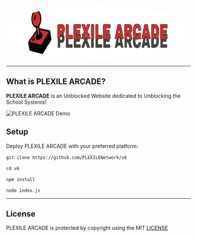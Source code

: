 <p align="center">
<kbd>
   <img src="/public/images/plexilearcadebanner.png" alt="PLEXILE ARCADE" style="border-radius: 50%; height: 150px;">
</kbd>
</p>

---

## What is PLEXILE ARCADE?

**PLEXILE ARCADE** is an Unblocked Website dedicated to Unblocking the School Systems!

![PLEXILE ARCADE Demo](/public/images/PLEXILEARCADE.gif)

## Setup

Deploy PLEXILE ARCADE with your preferred platform:

```
git clone https://github.com/PLEXILENetwork/v6
```
```
cd v6
```
```
npm install
```
```
node index.js
```

---

## License

PLEXILE ARCADE is protected by copyright using the MIT [LICENSE](./LICENSE)
